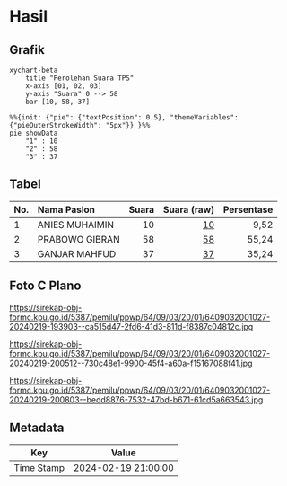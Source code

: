 # Hasil

## Grafik

```mermaid
xychart-beta
    title "Perolehan Suara TPS"
    x-axis [01, 02, 03]
    y-axis "Suara" 0 --> 58
    bar [10, 58, 37]
```

```mermaid
%%{init: {"pie": {"textPosition": 0.5}, "themeVariables": {"pieOuterStrokeWidth": "5px"}} }%%
pie showData
    "1" : 10
    "2" : 58
    "3" : 37
```

## Tabel

| No. | Nama Paslon    | Suara | Suara (raw) | Persentase |
|:--- |:-------------- | -----:| -----------:| ----------:|
| 1   | ANIES MUHAIMIN | 10    | [10][p-1]   | 9,52       |
| 2   | PRABOWO GIBRAN | 58    | [58][p-2]   | 55,24      |
| 3   | GANJAR MAHFUD  | 37    | [37][p-3]   | 35,24      |


[p-1]: https://github.com/gigit-pemilu/pemilu-2024-64-kalimantan-timur/blob/main/pilpres/hitung-suara/sub/64-kalimantan-timur/sub/09-penajam-paser-utara/sub/03-babulu/sub/2001-babulu-darat/sub/027-tps/sub/paslon-1.txt
[p-2]: https://github.com/gigit-pemilu/pemilu-2024-64-kalimantan-timur/blob/main/pilpres/hitung-suara/sub/64-kalimantan-timur/sub/09-penajam-paser-utara/sub/03-babulu/sub/2001-babulu-darat/sub/027-tps/sub/paslon-2.txt
[p-3]: https://github.com/gigit-pemilu/pemilu-2024-64-kalimantan-timur/blob/main/pilpres/hitung-suara/sub/64-kalimantan-timur/sub/09-penajam-paser-utara/sub/03-babulu/sub/2001-babulu-darat/sub/027-tps/sub/paslon-3.txt

## Foto C Plano

https://sirekap-obj-formc.kpu.go.id/5387/pemilu/ppwp/64/09/03/20/01/6409032001027-20240219-193903--ca515d47-2fd6-41d3-811d-f8387c04812c.jpg

https://sirekap-obj-formc.kpu.go.id/5387/pemilu/ppwp/64/09/03/20/01/6409032001027-20240219-200512--730c48e1-9900-45f4-a60a-f15167088f41.jpg

https://sirekap-obj-formc.kpu.go.id/5387/pemilu/ppwp/64/09/03/20/01/6409032001027-20240219-200803--bedd8876-7532-47bd-b671-61cd5a663543.jpg


## Metadata

| Key        | Value               |
| ---------- | ------------------- |
| Time Stamp | 2024-02-19 21:00:00 |



